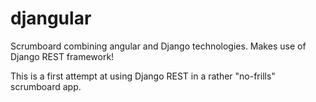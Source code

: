 # djangular
Scrumboard combining angular and Django technologies. Makes use of Django REST framework!

This is a first attempt at using Django REST in a rather "no-frills" scrumboard app. 


